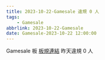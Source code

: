 ```yaml
---
title: 2023-10-22-Gamesale 違規 0 人
tags:
    - Gamesale
abbrlink: 2023-10-22-Gamesale
date: Gamesale-2023-10-22 12:00:00
---
```

Gamesale 板 [板規連結](https://www.ptt.cc/bbs/Gossiping/M.1637425085.A.07D.html)
昨天違規 0 人
